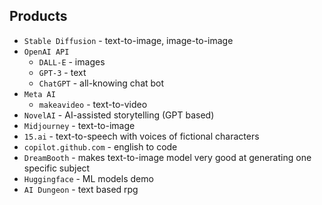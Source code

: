 ## Products
* `Stable Diffusion` - text-to-image, image-to-image
* `OpenAI API`
    * `DALL-E` - images
    * `GPT-3` - text
    * `ChatGPT` - all-knowing chat bot
* `Meta AI`
    * `makeavideo` - text-to-video
* `NovelAI` - AI-assisted storytelling (GPT based)
* `Midjourney` - text-to-image
* `15.ai` - text-to-speech with voices of fictional characters
* `copilot.github.com` - english to code
* `DreamBooth` - makes text-to-image model very good at generating one specific subject
* `Huggingface` - ML models demo
* `AI Dungeon` - text based rpg

